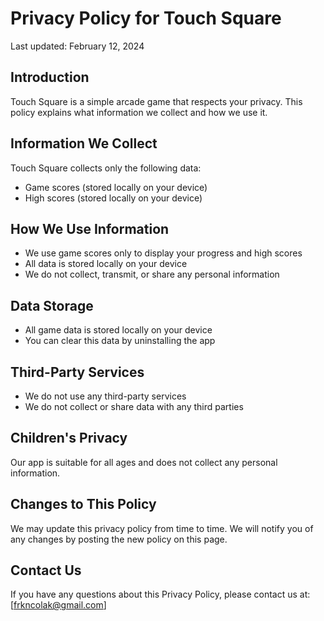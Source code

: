 # Privacy Policy for Touch Square

Last updated: February 12, 2024

## Introduction
Touch Square is a simple arcade game that respects your privacy. This policy explains what information we collect and how we use it.

## Information We Collect
Touch Square collects only the following data:
- Game scores (stored locally on your device)
- High scores (stored locally on your device)

## How We Use Information
- We use game scores only to display your progress and high scores
- All data is stored locally on your device
- We do not collect, transmit, or share any personal information

## Data Storage
- All game data is stored locally on your device
- You can clear this data by uninstalling the app

## Third-Party Services
- We do not use any third-party services
- We do not collect or share data with any third parties

## Children's Privacy
Our app is suitable for all ages and does not collect any personal information.

## Changes to This Policy
We may update this privacy policy from time to time. We will notify you of any changes by posting the new policy on this page.

## Contact Us
If you have any questions about this Privacy Policy, please contact us at: [frkncolak@gmail.com]

